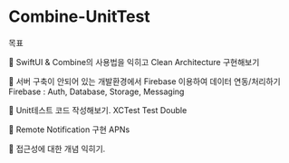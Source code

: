 # Combine-UnitTest

목표 

🍏 SwiftUI & Combine의 사용법을 익히고 Clean Architecture 구현해보기

🍏 서버 구축이 안되어 있는 개발환경에서 Firebase 이용하여 데이터 연동/처리하기
Firebase : Auth, Database, Storage, Messaging

🍏 Unit테스트 코드 작성해보기.
XCTest
Test Double

🍏 Remote Notification 구현
APNs

🍏 접근성에 대한 개념 익히기.
